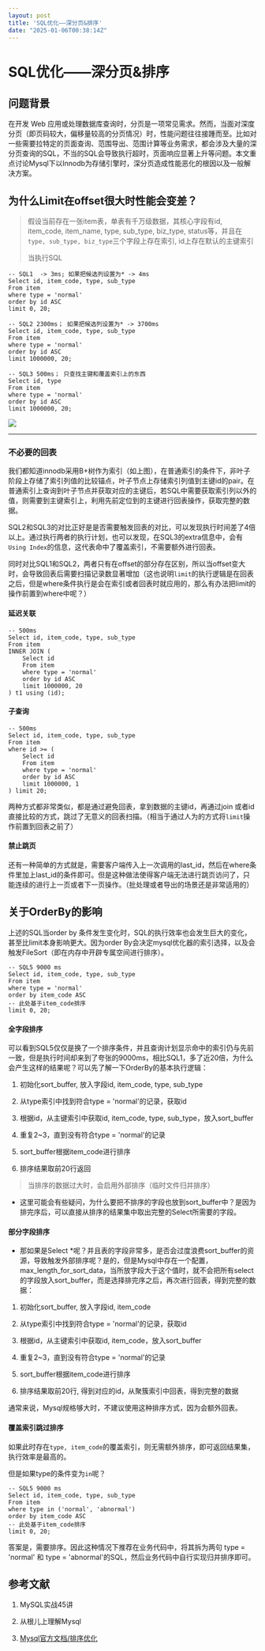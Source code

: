 ```yaml
---
layout: post
title: 'SQL优化——深分页&排序'
date: "2025-01-06T00:38:14Z"
---
```

SQL优化——深分页&排序
=============

问题背景
----

在开发 Web 应用或处理数据库查询时，分页是一项常见需求。然而，当面对深度分页（即页码较大，偏移量较高的分页情况）时，性能问题往往接踵而至。比如对一些需要拉特定的页面查询、范围导出、范围计算等业务需求，都会涉及大量的深分页查询的SQL，不当的SQL会导致执行超时，页面响应显著上升等问题。本文重点讨论Mysql下以Innodb为存储引擎时，深分页造成性能恶化的根因以及一般解决方案。

为什么Limit在offset很大时性能会变差？
------------------------

> 假设当前存在一张item表，单表有千万级数据，其核心字段有id, item\_code, item\_name, type, sub\_type, biz\_type, status等，并且在`type, sub_type, biz_type`三个字段上存在索引, id上存在默认的主键索引
> 
> 当执行SQL

    -- SQL1  -> 3ms; 如果把候选列设置为* -> 4ms
    Select id, item_code, type, sub_type 
    From item
    where type = 'normal'
    order by id ASC
    limit 0, 20;
    
    -- SQL2 2300ms； 如果把候选列设置为* -> 3700ms
    Select id, item_code, type, sub_type 
    From item
    where type = 'normal'
    order by id ASC
    limit 1000000, 20;
    
    -- SQL3 500ms； 只查找主键和覆盖索引上的东西
    Select id, type 
    From item
    where type = 'normal'
    order by id ASC
    limit 1000000, 20;
    

![](https://img2024.cnblogs.com/blog/2913076/202501/2913076-20250105234218650-211842291.png)

* * *

### 不必要的回表

我们都知道innodb采用B+树作为索引（如上图），在普通索引的条件下，非叶子阶段上存储了索引列值的比较锚点，叶子节点上存储索引列值到主键id的pair。在普通索引上查询到叶子节点并获取对应的主键后，若SQL中需要获取索引列以外的值，则需要到主键索引上，利用先前定位到的主键进行回表操作，获取完整的数据。

SQL2和SQL3的对比正好是是否需要触发回表的对比，可以发现执行时间差了4倍以上。通过执行两者的执行计划，也可以发现，在SQL3的extra信息中，会有`Using Index`的信息，这代表命中了覆盖索引，不需要额外进行回表。

同时对比SQL1和SQL2，两者只有在offset的部分存在区别，所以当offset变大时，会导致回表后需要扫描记录数显著增加（这也说明`limit`的执行逻辑是在回表之后，但是where条件执行是会在索引或者回表时就应用的，那么有办法把limit的操作前置到where中呢？）

#### 延迟关联

    -- 500ms
    Select id, item_code, type, sub_type 
    From item
    INNER JOIN (
        Select id 
        From item
        where type = 'normal'
        order by id ASC
        limit 1000000, 20
    ) t1 using (id);
    

#### 子查询

    -- 500ms 
    Select id, item_code, type, sub_type 
    From item
    where id >= (
        Select id 
        From item
        where type = 'normal'
        order by id ASC
        limit 1000000, 1
    ) limit 20;
    

两种方式都非常类似，都是通过避免回表，拿到数据的主键id，再通过join 或者id直接比较的方式，跳过了无意义的回表扫描。（相当于通过人为的方式将`limit`操作前置到回表之前了）

#### 禁止跳页

还有一种简单的方式就是，需要客户端传入上一次调用的last\_id，然后在where条件里加上last\_id的条件即可。但是这种做法使得客户端无法进行跳页访问了，只能连续的进行上一页或者下一页操作。（批处理或者导出的场景还是非常适用的）

关于OrderBy的影响
------------

上述的SQL当order by 条件发生变化时，SQL的执行效率也会发生巨大的变化，甚至比limit本身影响更大。因为order By会决定mysql优化器的索引选择，以及会触发FileSort（即在内存中开辟专属空间进行排序）。

    -- SQL5 9000 ms
    Select id, item_code, type, sub_type 
    From item
    where type = 'normal'
    order by item_code ASC 
    -- 此处基于item_code排序
    limit 0, 20;
    

#### 全字段排序

可以看到SQL5仅仅是换了一个排序条件，并且查询计划显示命中的索引仍与先前一致，但是执行时间却来到了夸张的9000ms，相比SQL1，多了近20倍，为什么会产生这样的结果呢？可以先了解一下OrderBy的基本执行逻辑：

1.  初始化sort\_buffer, 放入字段id, item\_code, type, sub\_type
    
2.  从type索引中找到符合type = 'normal'的记录，获取id
    
3.  根据id，从主键索引中获取id, item\_code, type, sub\_type，放入sort\_buffer
    
4.  重复2~3，直到没有符合type = 'normal'的记录
    
5.  sort\_buffer根据item\_code进行排序
    
6.  排序结果取前20行返回
    

> 当排序的数据过大时，会启用外部排序（临时文件归并排序）

*   这里可能会有些疑问，为什么要把不排序的字段也放到sort\_buffer中？是因为排完序后，可以直接从排序的结果集中取出完整的Select所需要的字段。

#### 部分字段排序

*   那如果是Select \*呢？并且表的字段非常多，是否会过度浪费sort\_buffer的资源，导致触发外部排序呢？是的，但是Mysql中存在一个配置，max\_length\_for\_sort\_data，当所放字段大于这个值时，就不会把所有select的字段放入sort\_buffer，而是选择排完序之后，再次进行回表，得到完整的数据：

1.  初始化sort\_buffer, 放入字段id, item\_code
    
2.  从type索引中找到符合type = 'normal'的记录，获取id
    
3.  根据id，从主键索引中获取id, item\_code，放入sort\_buffer
    
4.  重复2~3，直到没有符合type = 'normal'的记录
    
5.  sort\_buffer根据item\_code进行排序
    
6.  排序结果取前20行, 得到对应的id，从聚簇索引中回表，得到完整的数据
    

通常来说，Mysql规格够大时，不建议使用这种排序方式，因为会额外回表。

#### 覆盖索引跳过排序

如果此时存在`type, item_code`的覆盖索引，则无需额外排序，即可返回结果集，执行效率是最高的。

但是如果type的条件变为`in`呢？

    -- SQL5 9000 ms
    Select id, item_code, type, sub_type 
    From item
    where type in ('normal', 'abnormal')
    order by item_code ASC 
    -- 此处基于item_code排序
    limit 0, 20;
    

答案是，需要排序。因此这种情况下推荐在业务代码中，将其拆为两句 type = 'normal' 和 type = 'abnormal'的SQL，然后业务代码中自行实现归并排序即可。

参考文献
----

1.  MySQL实战45讲
    
2.  从根儿上理解Mysql
    
3.  [Mysql官方文档/排序优化](https://dev.mysql.com/doc/refman/8.0/en/order-by-optimization.html)